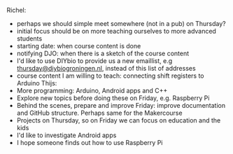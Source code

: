 Richel:
* perhaps we should simple meet somewhere (not in a pub) on Thursday?
* initial focus should be on more teaching ourselves to more advanced students
* starting date: when course content is done
* notifying DJO: when there is a sketch of the course content
* I'd like to use DIYbio to provide us a new emaillist, e.g thursday@diybiogroningen.nl, instead of this list of addresses
* course content I am willing to teach: connecting shift registers to Arduino
Thijs:
* More programming: Arduino, Android apps and C++
* Explore new topics before doing these on Friday, e.g. Raspberry Pi
* Behind the scenes, prepare and improve Friday: improve documentation and GitHub structure. Perhaps same for the Makercourse
* Projects on Thursday, so on Friday we can focus on education and the kids
* I'd like to investigate Android apps
* I hope someone finds out how to use Raspberry Pi
